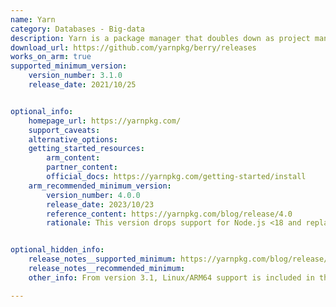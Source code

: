 ```yaml
---
name: Yarn
category: Databases - Big-data
description: Yarn is a package manager that doubles down as project manager. Whether user work on simple projects or industry monorepos, whether users are an open source developer or an enterprise user.
download_url: https://github.com/yarnpkg/berry/releases
works_on_arm: true
supported_minimum_version:
    version_number: 3.1.0
    release_date: 2021/10/25


optional_info:
    homepage_url: https://yarnpkg.com/
    support_caveats:
    alternative_options:
    getting_started_resources:
        arm_content:
        partner_content:
        official_docs: https://yarnpkg.com/getting-started/install
    arm_recommended_minimum_version:
        version_number: 4.0.0
        release_date: 2023/10/23
        reference_content: https://yarnpkg.com/blog/release/4.0
        rationale: This version drops support for Node.js <18 and replaces yarnPath with Corepack for simpler version management. It introduces a new JavaScript-based constraints engine, replacing Prolog, and now includes all official plugins by default. A new Hardened Mode boosts lockfile security, especially in public GitHub PRs. UI has been revamped, with clearer install logs and config output. Performance sees a major leap—installs are up to 3x faster than Yarn 3.6, thanks to improved metadata caching.


optional_hidden_info:
    release_notes__supported_minimum: https://yarnpkg.com/blog/release/3.1
    release_notes__recommended_minimum:
    other_info: From version 3.1, Linux/ARM64 support is included in the .yarnc.yml (The user will be able to configure Yarn's internal settings in this file), kindly refer [here](https://yarnpkg.com/configuration/yarnrc#supportedArchitectures)

---
```


